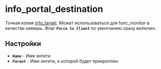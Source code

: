 ﻿# info_portal_destination

Точная копия [info_target](./info_target). Может использоваться для func_monitor в качестве камеры. Флаг **`Force to Client`** по умолчанию сразу включен.

## Настройки

- **`Name`** - Имя энтити
- **`Parent`**  - Имя энтити, к которой будет прикреплен
